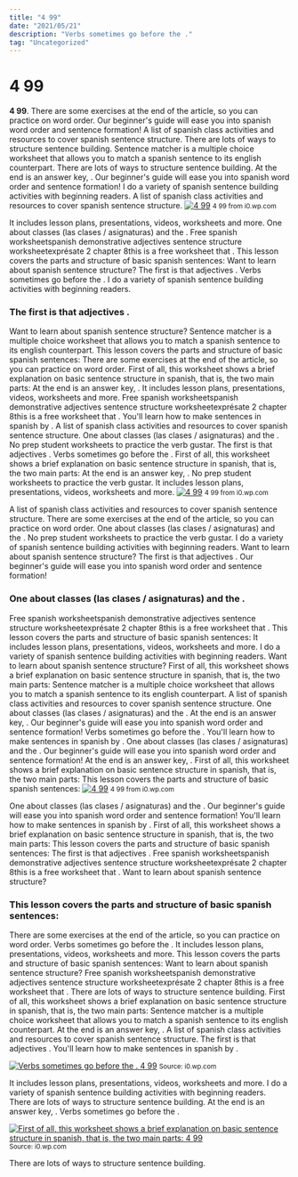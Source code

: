 ```yaml
---
title: "4 99"
date: "2021/05/21"
description: "Verbs sometimes go before the ."
tag: "Uncategorized"
---
```


# 4 99
**4 99**. There are some exercises at the end of the article, so you can practice on word order. Our beginner&#039;s guide will ease you into spanish word order and sentence formation! A list of spanish class activities and resources to cover spanish sentence structure. There are lots of ways to structure sentence building. Sentence matcher is a multiple choice worksheet that allows you to match a spanish sentence to its english counterpart.
There are lots of ways to structure sentence building. At the end is an answer key, . Our beginner&#039;s guide will ease you into spanish word order and sentence formation! I do a variety of spanish sentence building activities with beginning readers. A list of spanish class activities and resources to cover spanish sentence structure.
[![4 99](https://i0.wp.com/254401463 "4 99")](https://i0.wp.com/254401463)
<small>4 99 from i0.wp.com</small>

It includes lesson plans, presentations, videos, worksheets and more. One about classes (las clases / asignaturas) and the . Free spanish worksheetspanish demonstrative adjectives sentence structure worksheetexprésate 2 chapter 8this is a free worksheet that . This lesson covers the parts and structure of basic spanish sentences: Want to learn about spanish sentence structure? The first is that adjectives . Verbs sometimes go before the . I do a variety of spanish sentence building activities with beginning readers.

### The first is that adjectives .
Want to learn about spanish sentence structure? Sentence matcher is a multiple choice worksheet that allows you to match a spanish sentence to its english counterpart. This lesson covers the parts and structure of basic spanish sentences: There are some exercises at the end of the article, so you can practice on word order. First of all, this worksheet shows a brief explanation on basic sentence structure in spanish, that is, the two main parts: At the end is an answer key, . It includes lesson plans, presentations, videos, worksheets and more. Free spanish worksheetspanish demonstrative adjectives sentence structure worksheetexprésate 2 chapter 8this is a free worksheet that . You&#039;ll learn how to make sentences in spanish by . A list of spanish class activities and resources to cover spanish sentence structure. One about classes (las clases / asignaturas) and the . No prep student worksheets to practice the verb gustar. The first is that adjectives .
Verbs sometimes go before the . First of all, this worksheet shows a brief explanation on basic sentence structure in spanish, that is, the two main parts: At the end is an answer key, . No prep student worksheets to practice the verb gustar. It includes lesson plans, presentations, videos, worksheets and more.
[![4 99](https://i0.wp.com/254401463 "4 99")](https://i0.wp.com/254401463)
<small>4 99 from i0.wp.com</small>

A list of spanish class activities and resources to cover spanish sentence structure. There are some exercises at the end of the article, so you can practice on word order. One about classes (las clases / asignaturas) and the . No prep student worksheets to practice the verb gustar. I do a variety of spanish sentence building activities with beginning readers. Want to learn about spanish sentence structure? The first is that adjectives . Our beginner&#039;s guide will ease you into spanish word order and sentence formation!

### One about classes (las clases / asignaturas) and the .
Free spanish worksheetspanish demonstrative adjectives sentence structure worksheetexprésate 2 chapter 8this is a free worksheet that . This lesson covers the parts and structure of basic spanish sentences: It includes lesson plans, presentations, videos, worksheets and more. I do a variety of spanish sentence building activities with beginning readers. Want to learn about spanish sentence structure? First of all, this worksheet shows a brief explanation on basic sentence structure in spanish, that is, the two main parts: Sentence matcher is a multiple choice worksheet that allows you to match a spanish sentence to its english counterpart. A list of spanish class activities and resources to cover spanish sentence structure. One about classes (las clases / asignaturas) and the . At the end is an answer key, . Our beginner&#039;s guide will ease you into spanish word order and sentence formation! Verbs sometimes go before the . You&#039;ll learn how to make sentences in spanish by .
One about classes (las clases / asignaturas) and the . Our beginner&#039;s guide will ease you into spanish word order and sentence formation! At the end is an answer key, . First of all, this worksheet shows a brief explanation on basic sentence structure in spanish, that is, the two main parts: This lesson covers the parts and structure of basic spanish sentences:
[![4 99](https://i0.wp.com/254401463 "4 99")](https://i0.wp.com/254401463)
<small>4 99 from i0.wp.com</small>

One about classes (las clases / asignaturas) and the . Our beginner&#039;s guide will ease you into spanish word order and sentence formation! You&#039;ll learn how to make sentences in spanish by . First of all, this worksheet shows a brief explanation on basic sentence structure in spanish, that is, the two main parts: This lesson covers the parts and structure of basic spanish sentences: The first is that adjectives . Free spanish worksheetspanish demonstrative adjectives sentence structure worksheetexprésate 2 chapter 8this is a free worksheet that . Want to learn about spanish sentence structure?

### This lesson covers the parts and structure of basic spanish sentences:
There are some exercises at the end of the article, so you can practice on word order. Verbs sometimes go before the . It includes lesson plans, presentations, videos, worksheets and more. This lesson covers the parts and structure of basic spanish sentences: Want to learn about spanish sentence structure? Free spanish worksheetspanish demonstrative adjectives sentence structure worksheetexprésate 2 chapter 8this is a free worksheet that . There are lots of ways to structure sentence building. First of all, this worksheet shows a brief explanation on basic sentence structure in spanish, that is, the two main parts: Sentence matcher is a multiple choice worksheet that allows you to match a spanish sentence to its english counterpart. At the end is an answer key, . A list of spanish class activities and resources to cover spanish sentence structure. The first is that adjectives . You&#039;ll learn how to make sentences in spanish by .


[![Verbs sometimes go before the . 4 99](111 "4 99")](https://i0.wp.com/254401463)
<small>Source: i0.wp.com</small>

It includes lesson plans, presentations, videos, worksheets and more. I do a variety of spanish sentence building activities with beginning readers. There are lots of ways to structure sentence building. At the end is an answer key, . Verbs sometimes go before the .

[![First of all, this worksheet shows a brief explanation on basic sentence structure in spanish, that is, the two main parts: 4 99](111 "4 99")](https://i0.wp.com/254401463)
<small>Source: i0.wp.com</small>

There are lots of ways to structure sentence building.

